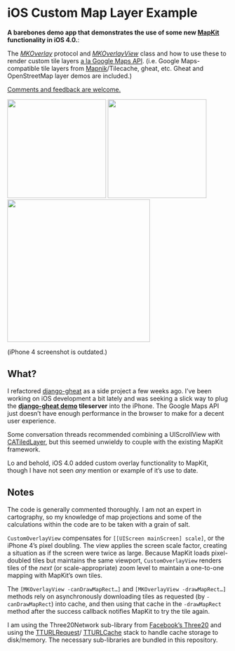 # iOS Custom Map Layer Example #

**A barebones demo app that demonstrates the use of some new [MapKit][mkdoc] functionality
in iOS 4.0.**:

The *[MKOverlay][mkoverlay]* protocol and *[MKOverlayView][mkoverlayview]* class and how
to use these to render custom tile layers [a la Google Maps API][imagemaptype]. (i.e. Google
Maps-compatible tile layers from [Mapnik](http://mapnik.org/)/Tilecache, gheat, etc. Gheat and OpenStreetMap layer demos are included.)

[mkdoc]: https://developer.apple.com/iphone/library/documentation/MapKit/Reference/MapKit_Framework_Reference/
[mkoverlay]: https://developer.apple.com/iphone/library/documentation/MapKit/Reference/MKOverlay_protocol/Reference/Reference.html
[mkoverlayview]: https://developer.apple.com/iphone/library/documentation/MapKit/Reference/MKOverlayView_class/Reference/Reference.html
[imagemaptype]: https://code.google.com/apis/maps/documentation/javascript/maptypes.html#ImageMapTypes

[Comments and feedback are welcome.](https://mike.tig.as/contact/)

<a href="https://d2p12wh0p3fo1n.cloudfront.net/files/20100814/newscreen1.png"><img src="https://d2p12wh0p3fo1n.cloudfront.net/files/20100814/newscreen1.png" width="225"/></a>&nbsp;<a href="https://d2p12wh0p3fo1n.cloudfront.net/files/20100814/newscreen2.png"><img src="https://d2p12wh0p3fo1n.cloudfront.net/files/20100814/newscreen2.png" width="225"/></a>&nbsp;<a href="https://d2p12wh0p3fo1n.cloudfront.net/files/20100811/screen2-lg.png"><img src="https://d2p12wh0p3fo1n.cloudfront.net/files/20100811/screen2.png" width="325"/></a>

(iPhone 4 screenshot is outdated.)

## What? ##

I refactored [django-gheat](http://github.com/mtigas/django-gheat) as a side project a few
weeks ago. I’ve been working on iOS development a bit lately and was seeking a slick way to
plug the **[django-gheat demo][gheat_demo] tileserver** into the iPhone. The Google Maps API
just doesn’t have enough performance in the browser to make for a decent user experience.

Some conversation threads recommended combining a UIScrollView with [CATiledLayer][catiledlayer],
but this seemed unwieldy to couple with the existing MapKit framework.

Lo and behold, iOS 4.0 added custom overlay functionality to MapKit, though I have not seen *any*
mention or example of it’s use to date.

[gheat_demo]: http://gheat.miketigas.com/
[catiledlayer]: https://developer.apple.com/mac/library/documentation/GraphicsImaging/Reference/CATiledLayer_class/Introduction/Introduction.html

## Notes ##

The code is generally commented thoroughly. I am not an expert in cartography, so
my knowledge of map projections and some of the calculations within the code are to be taken
with a grain of salt.

`CustomOverlayView` compensates for `[[UIScreen mainScreen] scale]`, or the iPhone 4’s pixel doubling.
The view applies the screen scale factor, creating a situation as if the screen were twice as large.
Because MapKit loads pixel-doubled tiles but maintains the same viewport, `CustomOverlayView` renders tiles
of the *next* (or scale-appropriate) zoom level to maintain a one-to-one mapping with MapKit’s own tiles.

The `[MKOverlayView -canDrawMapRect…]` and `[MKOverlayView -drawMapRect…]` methods rely on asynchronously
downloading tiles as requested (by `-canDrawMapRect`) into cache, and then using that cache in the
`-drawMapRect` method after the success callback notifies MapKit to try the tile again. 

I am using the Three20Network sub-library from [Facebook’s Three20](http://github.com/facebook/three20) and using
the [TTURLRequest](http://github.com/facebook/three20/blob/master/src/Three20Network/Headers/TTURLRequest.h)/
[TTURLCache](http://github.com/facebook/three20/blob/master/src/Three20Network/Headers/TTURLCache.h) stack
to handle cache storage to disk/memory. The necessary sub-libraries are bundled in this repository.